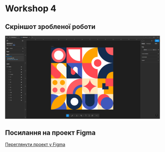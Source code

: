 # Workshop 4

## Скріншот зробленої роботи

![image.png](images/image.png)

## Посилання на проект Figma

[Переглянути проект у Figma](https://www.figma.com/design/q6293nrNQipMQpGFEw05oQ/Workshop-4?node-id=0-1&t=dliXFr3JebN9jqpJ-1)
